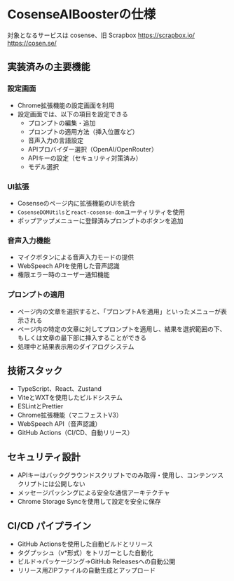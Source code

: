 # CosenseAIBoosterの仕様

対象となるサービスは cosense、旧 Scrapbox
https://scrapbox.io/
https://cosen.se/

## 実装済みの主要機能

### 設定画面
- Chrome拡張機能の設定画面を利用
- 設定画面では、以下の項目を設定できる
  - プロンプトの編集・追加
  - プロンプトの適用方法（挿入位置など）
  - 音声入力の言語設定
  - APIプロバイダー選択（OpenAI/OpenRouter）
  - APIキーの設定（セキュリティ対策済み）
  - モデル選択

### UI拡張
- Cosenseのページ内に拡張機能のUIを統合
- `CosenseDOMUtils`と`react-cosense-dom`ユーティリティを使用
- ポップアップメニューに登録済みプロンプトのボタンを追加

### 音声入力機能
- マイクボタンによる音声入力モードの提供
- WebSpeech APIを使用した音声認識
- 権限エラー時のユーザー通知機能

### プロンプトの適用
- ページ内の文章を選択すると、「プロンプトAを適用」といったメニューが表示される
- ページ内の特定の文章に対してプロンプトを適用し、結果を選択範囲の下、もしくは文章の最下部に挿入することができる
- 処理中と結果表示用のダイアログシステム

## 技術スタック
- TypeScript、React、Zustand
- ViteとWXTを使用したビルドシステム
- ESLintとPrettier
- Chrome拡張機能（マニフェストV3）
- WebSpeech API（音声認識）
- GitHub Actions（CI/CD、自動リリース）

## セキュリティ設計
- APIキーはバックグラウンドスクリプトでのみ取得・使用し、コンテンツスクリプトには公開しない
- メッセージパッシングによる安全な通信アーキテクチャ
- Chrome Storage Syncを使用して設定を安全に保存

## CI/CD パイプライン
- GitHub Actionsを使用した自動ビルドとリリース
- タグプッシュ（v*形式）をトリガーとした自動化
- ビルド→パッケージング→GitHub Releasesへの自動公開
- リリース用ZIPファイルの自動生成とアップロード

